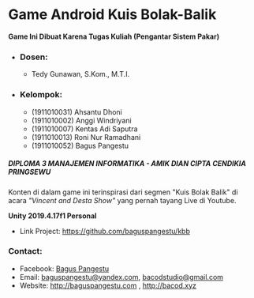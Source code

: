 # Game Android Kuis Bolak-Balik

**Game Ini Dibuat Karena Tugas Kuliah (Pengantar Sistem Pakar)**

- ### Dosen:

  - Tedy Gunawan, S.Kom., M.T.I.

- ### Kelompok:
  - (1911010031) Ahsantu Dhoni
  - (1911010002) Anggi Windriyani
  - (1911010007) Kentas Adi Saputra
  - (1911010013) Roni Nur Ramadhani
  - (1911010052) Bagus Pangestu

##### DIPLOMA 3 MANAJEMEN INFORMATIKA - AMIK DIAN CIPTA CENDIKIA PRINGSEWU

Konten di dalam game ini terinspirasi dari segmen "Kuis Bolak Balik" di acara _"Vincent and Desta Show"_ yang pernah tayang Live di Youtube.

**Unity 2019.4.17f1 Personal**

- Link Project: https://github.com/baguspangestu/kbb

### Contact:

- Facebook: [Bagus Pangestu](https://fb.com/baguspangestucom)
- Email: baguspangestu@yandex.com, bacodstudio@gmail.com
- Website: http://baguspangestu.com , http://bacod.xyz
